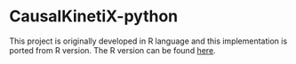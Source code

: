 # CausalKinetiX-python

This project is originally developed in R language and this implementation is ported from R version. The R version can be found [here](https://github.com/NiklasPfister/CausalKinetiX-R).

